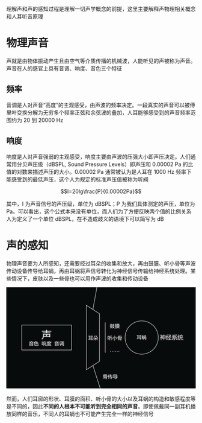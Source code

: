 理解声和声的感知过程是理解一切声学概念的前提，这里主要解释声物理相关概念和人耳听音原理

# 物理声音

声就是由物体振动产生且由空气等介质传播的机械波，人能听见的声被称为声音。声音在人的感官上具有音调、响度、音色三个特征

## 频率

音调是人对声音“高度”的主观感受，由声波的频率决定。一段真实的声音可以被傅里叶变换分解为无穷多个频率正弦和余弦波的叠加，人耳能够感受到的声音频率范围约为 20 到 20000 Hz

## 响度

响度是人对声音强弱的主观感受，响度主要由声波的压强大小即声压决定。人们通常用分贝声压级（dBSPL, Sound Pressure Levels）即声压和 0.00002 Pa 的比值的对数来描述声压的大小。0.00002 Pa 通常被认为是人耳在 1000 Hz 频率下能感受到的最低声压，这个人为规定的标准声压值被称为听阀

$$I=20lg\frac{P}{0.00002Pa}$$

其中，I 为声音信号的声压级，单位为 dBSPL；P 为我们具体测定的声压，单位为 Pa。<!-- 关于声强级和声压级等概念，这里是否有不严谨之处？ -->可以看出，这个公式本来没有单位，而人们为了方便反映两个值的比例关系人为定义了一个单位 dBSPL，在不造成歧义的语境下可以简写为 dB

# 声的感知

物理声音要为人所感知，还需要经过耳朵的收集和放大，再由鼓膜、听小骨等声波传动设备传导给耳蜗，再由耳蜗将声信号转化为神经信号传输给神经系统处理。某些情况下，皮肤以及一些骨也可以用作声波的收集和传动设备

![sound](../resource/sound2.png)

然而，人们耳廓的形状、耳膜的面积、听小骨的大小以及耳蜗的构造和敏感程度等是不同的，因此**不同的人根本不可能听到完全相同的声音**。即使佩戴同一副耳机播放同样的音乐，不同人的耳蜗也不可能产生完全一样的神经信号
